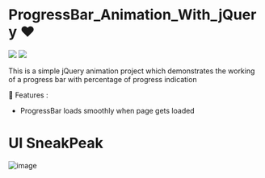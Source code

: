 # ProgressBar_Animation_With_jQuery ❤️ 

![](https://img.shields.io/github/languages/count/gowthamrajk/ProgressBar_Animation_With_jQuery)   ![](https://img.shields.io/github/languages/top/gowthamrajk/ProgressBar_Animation_With_jQuery)

This is a simple jQuery animation project which demonstrates the working of a progress bar with percentage of progress indication

🔭 Features :

- ProgressBar loads smoothly when page gets loaded
# UI SneakPeak
![image](https://user-images.githubusercontent.com/43011442/126272764-d3193412-a8a7-4a65-9486-45f621f968cd.png)
